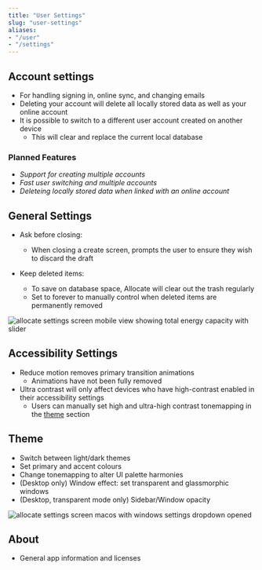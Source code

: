```yaml
---
title: "User Settings"
slug: "user-settings"
aliases:
- "/user"
- "/settings"
---
```


## Account settings

- For handling signing in, online sync, and changing emails
- Deleting your account will delete all locally stored data as well as your online account
- It is possible to switch to a different user account created on another device
    - This will clear and replace the current local database

### Planned Features
- *Support for creating multiple accounts*
- *Fast user switching and multiple accounts*
- *Deleteing locally stored data when linked with an online account*


## General Settings

- Ask before closing:
    - When closing a create screen, prompts the user to ensure they wish to discard the draft

- Keep deleted items:
    - To save on database space, Allocate will clear out the trash regularly
    - Set to forever to manually control when deleted items are permanently removed

![allocate settings screen mobile view showing total energy capacity with slider](images/settings_screen_mobile.jpg)

## Accessibility Settings

- Reduce motion removes primary transition animations 
    - Animations have not been fully removed
- Ultra contrast will only affect devices who have high-contrast enabled in their accessibility settings
    - Users can manually set high and ultra-high contrast tonemapping in the [theme](#theme) section

## Theme

- Switch between light/dark themes
- Set primary and accent colours
- Change tonemapping to alter UI palette harmonies
- (Desktop only) Window effect: set transparent and glassmorphic windows
- (Desktop, transparent mode only) Sidebar/Window opacity

![allocate settings screen macos with windows settings dropdown opened](images/window_effect_settings.jpg)

## About

- General app information and licenses

